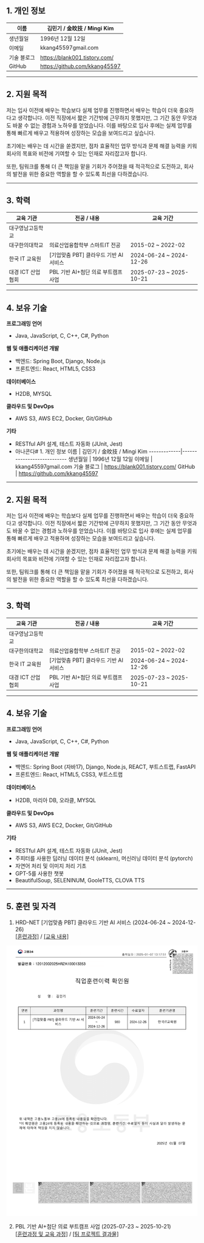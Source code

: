 ## 1. 개인 정보
이름 | 김민기 / 金旼技 / Mingi Kim
-------------|---------------------------
생년월일 | 1996년 12월 12일
이메일 | kkang45597gmail.com
기술 블로그 | https://blank001.tistory.com/
GitHub | https://github.com/kkang45597
* * *

## 2. 지원 목적
저는 입사 이전에 배우는 학습보다 실제 업무를 진행하면서 배우는 학습이 더욱 중요하다고 생각합니다. 이전 직장에서 짧은 기간밖에 근무하지 못했지만, 그 기간 동안 무엇과도 바꿀 수 없는 경험과 노하우를 얻었습니다. 이를 바탕으로 입사 후에는 실제 업무를 통해 빠르게 배우고 적용하며 성장하는 모습을 보여드리고 싶습니다.

초기에는 배우는 데 시간을 쏟겠지만, 점차 효율적인 업무 방식과 문제 해결 능력을 키워 회사의 목표와 비전에 기여할 수 있는 인재로 자리잡고자 합니다.

또한, 팀워크를 통해 더 큰 책임을 맡을 기회가 주어졌을 때 적극적으로 도전하고, 회사의 발전을 위한 중요한 역할을 할 수 있도록 최선을 다하겠습니다.
* * *

## 3. 학력
교육 기관 | 전공 / 내용 | 교육 기간
-------------|---------------------------|------------------
대구영남고등학교 |
대구한의대학교 | 의료산업융합학부 스마트IT 전공 | 2015-02 ~ 2022-02
한국 IT 교육원 | [기업맞춤 PBT] 클라우드 기반 AI 서비스 | 2024-06-24 ~ 2024-12-26
대경 ICT 산업협회 | PBL 기반 AI+첨단 의료 부트캠프 사업 | 2025-07-23 ~ 2025-10-21
* * *

## 4. 보유 기술
<b>프로그래밍 언어</b><br>
- Java, JavaScript, C, C++, C#, Python

<b>웹 및 애플리케이션 개발</b><br>
- 백엔드: Spring Boot, Django, Node.js
- 프론트엔드: React, HTML5, CSS3

<b>데이터베이스</b><br>
- H2DB, MYSQL
  
<b>클라우드 및 DevOps</b><br>
- AWS S3, AWS EC2, Docker, Git/GitHub

<b>기타</b><br>
- RESTful API 설계, 테스트 자동화 (JUnit, Jest)
- 아나콘다# 1. 개인 정보
이름 | 김민기 / 金旼技 / Mingi Kim
-------------|---------------------------
생년월일 | 1996년 12월 12일
이메일 | kkang45597gmail.com
기술 블로그 | https://blank001.tistory.com/
GitHub | https://github.com/kkang45597
* * *

## 2. 지원 목적
저는 입사 이전에 배우는 학습보다 실제 업무를 진행하면서 배우는 학습이 더욱 중요하다고 생각합니다. 이전 직장에서 짧은 기간밖에 근무하지 못했지만, 그 기간 동안 무엇과도 바꿀 수 없는 경험과 노하우를 얻었습니다. 이를 바탕으로 입사 후에는 실제 업무를 통해 빠르게 배우고 적용하며 성장하는 모습을 보여드리고 싶습니다.

초기에는 배우는 데 시간을 쏟겠지만, 점차 효율적인 업무 방식과 문제 해결 능력을 키워 회사의 목표와 비전에 기여할 수 있는 인재로 자리잡고자 합니다.

또한, 팀워크를 통해 더 큰 책임을 맡을 기회가 주어졌을 때 적극적으로 도전하고, 회사의 발전을 위한 중요한 역할을 할 수 있도록 최선을 다하겠습니다.
* * *

## 3. 학력
교육 기관 | 전공 / 내용 | 교육 기간
-------------|---------------------------|------------------
대구영남고등학교 |
대구한의대학교 | 의료산업융합학부 스마트IT 전공 | 2015-02 ~ 2022-02
한국 IT 교육원 | [기업맞춤 PBT] 클라우드 기반 AI 서비스 | 2024-06-24 ~ 2024-12-26
대경 ICT 산업협회 | PBL 기반 AI+첨단 의료 부트캠프 사업 | 2025-07-23 ~ 2025-10-21
* * *

## 4. 보유 기술
<b>프로그래밍 언어</b><br>
- Java, JavaScript, C, C++, C#, Python

<b>웹 및 애플리케이션 개발</b><br>
- 백엔드: Spring Boot (자바17), Django, Node.js, REACT, 부트스트랩, FastAPI
- 프론트엔드: React, HTML5, CSS3, 부트스트랩

<b>데이터베이스</b><br>
- H2DB, 마리아 DB, 오라클, MYSQL
  
<b>클라우드 및 DevOps</b><br>
- AWS S3, AWS EC2, Docker, Git/GitHub

<b>기타</b><br>
- RESTful API 설계, 테스트 자동화 (JUnit, Jest)
- 주피터를 사용한 딥러닝 데이터 분석 (sklearn), 머신러닝 데이터 분석 (pytorch)
- 자연어 처리 및 이미지 처리 기초
- GPT-5를 사용한 챗봇
- BeautifulSoup, SELENINUM, GooleTTS, CLOVA TTS

* * *

## 5. 훈련 및 자격
1. HRD-NET [기업맞춤 PBT] 클라우드 기반 AI 서비스 (2024-06-24 ~ 2024-12-26) <br>
[[훈련과정]](https://hrd.work24.go.kr/hrdp/co/pcobo/PCOBO0100P.do?tracseId=AIG20230000412830&tracseTme=5&crseTracseSe=C0061&trainstCstmrId=500020048147) /
[[교육 내용]](https://github.com/kkang45597/PBT_Cloud_AI_Service)
<img src="./HRD_NET_END.png" width=600px />

2. PBL 기반 AI+첨단 의료 부트캠프 사업 (2025-07-23 ~ 2025-10-21) <br>
[[훈련과정 및 교육 과정]](https://dgict.org/edu_submit/) / [[팀 프로젝트 결과물]](https://github.com/kkang45597/DG_ICT_sugarCare_project)



